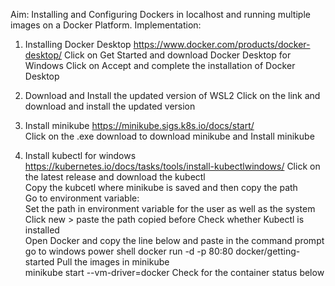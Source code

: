 
Aim: Installing and Configuring Dockers in localhost and running multiple images on a Docker Platform. 
Implementation: 
1.	Installing Docker Desktop https://www.docker.com/products/docker-desktop/ Click on Get Started and download Docker Desktop for Windows 
Click on Accept and complete the installation of Docker Desktop  
2.	Download and Install the updated version of WSL2 Click on the link and download and install the updated version 
  
3.	Install minikube https://minikube.sigs.k8s.io/docs/start/  
Click on the .exe download to download minikube and Install minikube 
 
4.	Install kubectl for windows https://kubernetes.io/docs/tasks/tools/install-kubectlwindows/ 
Click on the latest release and download the kubectl  
Copy the kubcetl where minikube is saved and then copy the path  
Go to environment variable:  
Set the path in environment variable for the user as  well as the system 
Click new > paste the path copied before 
Check whether Kubectl is installed  
Open Docker and copy the line below and paste in the command prompt  
go to windows power shell
docker run -d -p 80:80 docker/getting-started
Pull the images in minikube  
minikube start --vm-driver=docker
Check for the container status below 
 
 
 	 








